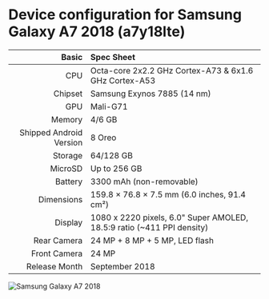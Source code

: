 Device configuration for Samsung Galaxy A7 2018 (a7y18lte)
================================================================
 
Basic   | Spec Sheet
-------:|:-------------------------
CPU     | Octa-core 2x2.2 GHz Cortex-A73 & 6x1.6 GHz Cortex-A53
Chipset | Samsung Exynos 7885 (14 nm)
GPU     | Mali-G71
Memory  | 4/6 GB
Shipped Android Version | 8 Oreo
Storage | 64/128 GB
MicroSD | Up to 256 GB
Battery | 3300 mAh (non-removable)
Dimensions | 159.8 × 76.8 × 7.5 mm (6.0 inches, 91.4 cm²)
Display | 1080 x 2220 pixels, 6.0" Super AMOLED, 18.5:9 ratio (~411 PPI density)
Rear Camera  | 24 MP + 8 MP + 5 MP, LED flash
Front Camera | 24 MP
Release Month | September 2018
 
![Samsung Galaxy A7 2018](https://fdn2.gsmarena.com/vv/bigpic/samsung-galaxy-a7-sm-a750f.jpg "Samsung Galaxy A7 2018")

